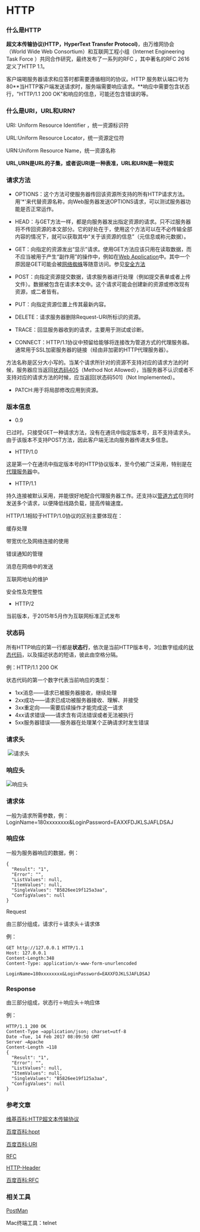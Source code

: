 # HTTP

### 什么是HTTP

**超文本传输协议(HTTP，HyperText Transfer Protocol)**，由万维网协会（World Wide Web Consortium）和互联网工程小组（Internet Engineering Task Force ）共同合作研究，最终发布了一系列的RFC ，其中著名的RFC 2616定义了HTTP 1.1。

客户端喝服务器请求和应答时都需要遵循相同的协议。HTTP 服务默认端口号为80**当HTTP客户端发送请求时，服务端需要响应请求。**响应中需要包含状态行，"HTTP/1.1 200 OK"和响应的信息，可能还包含错误的等。

### 什么是URI，URL和URN?

URI: Uniform Resource Identifier ，统一资源标识符

URL:Uniform Resource Locator，统一资源定位符

URN:Uniform Resource Name，统一资源名称

**URL,URN是URL的子集，或者说URI是一种表准，URL和URN是一种现实**

### 请求方法

* OPTIONS：这个方法可使服务器传回该资源所支持的所有HTTP请求方法。用'*'来代替资源名称，向Web服务器发送OPTIONS请求，可以测试服务器功能是否正常运作。
* HEAD：与GET方法一样，都是向服务器发出指定资源的请求。只不过服务器将不传回资源的本文部分。它的好处在于，使用这个方法可以在不必传输全部内容的情况下，就可以获取其中“关于该资源的信息”（元信息或称元数据）。
* GET：向指定的资源发出“显示”请求。使用GET方法应该只用在读取数据，而不应当被用于产生“副作用”的操作中，例如在[Web Application](https://zh.wikipedia.org/wiki/%E7%B6%B2%E9%A0%81%E6%87%89%E7%94%A8%E7%A8%8B%E5%BC%8F)中。其中一个原因是GET可能会被[网络蜘蛛](https://zh.wikipedia.org/wiki/%E7%BD%91%E7%BB%9C%E8%9C%98%E8%9B%9B)等随意访问。参见[安全方法](https://zh.wikipedia.org/wiki/%E8%B6%85%E6%96%87%E6%9C%AC%E4%BC%A0%E8%BE%93%E5%8D%8F%E8%AE%AE#.E5.AE.89.E5.85.A8.E6.96.B9.E6.B3.95)
* POST：向指定资源提交数据，请求服务器进行处理（例如提交表单或者上传文件）。数据被包含在请求本文中。这个请求可能会创建新的资源或修改现有资源，或二者皆有。
* PUT：向指定资源位置上传其最新内容。


* DELETE：请求服务器删除Request-URI所标识的资源。
* TRACE：回显服务器收到的请求，主要用于测试或诊断。
* CONNECT：HTTP/1.1协议中预留给能够将连接改为管道方式的代理服务器。通常用于SSL加密服务器的链接（经由非加密的HTTP代理服务器）。

方法名称是区分大小写的。当某个请求所针对的资源不支持对应的请求方法的时候，服务器应当返回[状态码405](https://zh.wikipedia.org/wiki/HTTP%E7%8A%B6%E6%80%81%E7%A0%81#405)（Method Not Allowed），当服务器不认识或者不支持对应的请求方法的时候，应当返回[状态码501]（Not Implemented）。

* PATCH:用于将局部修改应用到资源。

### 版本信息

* 0.9

已过时。只接受GET一种请求方法，没有在通讯中指定版本号，且不支持请求头。由于该版本不支持POST方法，因此客户端无法向服务器传递太多信息。

* HTTP/1.0

这是第一个在通讯中指定版本号的HTTP协议版本，至今仍被广泛采用，特别是在[代理服务器](https://zh.wikipedia.org/wiki/%E4%BB%A3%E7%90%86%E6%9C%8D%E5%8A%A1%E5%99%A8)中。

* HTTP/1.1

持久连接被默认采用，并能很好地配合代理服务器工作。还支持以[管道方式](https://zh.wikipedia.org/wiki/HTTP%E7%AE%A1%E7%BA%BF%E5%8C%96)在同时发送多个请求，以便降低线路负载，提高传输速度。

HTTP/1.1相较于HTTP/1.0协议的区别主要体现在：

 缓存处理

 带宽优化及网络连接的使用

 错误通知的管理

 消息在网络中的发送

 互联网地址的维护

 安全性及完整性

* HTTP/2

当前版本，于2015年5月作为互联网标准正式发布

### 状态码

所有HTTP响应的第一行都是**状态行**，依次是当前HTTP版本号，3位数字组成的[状态代码](https://zh.wikipedia.org/wiki/HTTP%E7%8A%B6%E6%80%81%E7%A0%81)，以及描述状态的短语，彼此由空格分隔。

例：HTTP/1.1 200 OK

状态代码的第一个数字代表当前响应的类型：

* 1xx消息——请求已被服务器接收，继续处理
* 2xx成功——请求已成功被服务器接收、理解、并接受
* 3xx重定向——需要后续操作才能完成这一请求
* 4xx请求错误——请求含有词法错误或者无法被执行
* 5xx服务器错误——服务器在处理某个正确请求时发生错误

### 请求头

​                                          ![请求头](./http请求头.png)

### 响应头

![响应头](./http响应头.png)

### 请求体

一般为请求所需参数，例：LoginName=180xxxxxxxx&LoginPassword=EAXXFDJKLSJAFLDSAJ

### 响应体

一般为服务器响应的数据，例：

```
{
  "Result": "1",
  "Error": "",
  "ListValues": null,
  "ItemValues": null,
  "SingleValues": "B5826ee19f125a3aa",
  "ConfigValues": null
}
```

Request

由三部分组成，请求行＋请求头＋请求体

例：

```
GET http://127.0.0.1 HTTP/1.1
Host: 127.0.0.1
Content-Length:348
Content-Type: application/x-www-form-unurlencoded

LoginName=180xxxxxxxx&LoginPassword=EAXXFDJKLSJAFLDSAJ
```

### Response

由三部分组成，状态行＋响应头＋响应体

例：

```
HTTP/1.1 200 OK
Content-Type →application/json; charset=utf-8
Date →Tue, 14 Feb 2017 08:09:50 GMT
Server →Apache
Content-Length →118
{
  "Result": "1",
  "Error": "",
  "ListValues": null,
  "ItemValues": null,
  "SingleValues": "B5826ee19f125a3aa",
  "ConfigValues": null
}
```

### 参考文章

[维基百科:HTTP超文本传输协议](https://zh.wikipedia.org/wiki/%E8%B6%85%E6%96%87%E6%9C%AC%E4%BC%A0%E8%BE%93%E5%8D%8F%E8%AE%AE)

[百度百科:hppt](http://baike.baidu.com/item/http)

[百度百科:URI](http://baike.baidu.com/item/URI/2901761)

[RFC](http://baike.baidu.com/subview/6108/5073689.htm#viewPageContent)

[HTTP-Header](http://tools.jb51.net/table/http_header)

[百度百科:RFC](http://baike.baidu.com/item/RFC/1840)

### 相关工具

[PostMan]()

Mac终端工具：telnet







